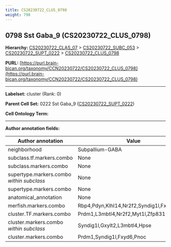 ```yaml
---
title: CS20230722_CLUS_0798
weight: 798
---
```

## 0798 Sst Gaba_9 (CS20230722_CLUS_0798)
<b>Hierarchy: </b>
[CS20230722_CLAS_07](../CS20230722_CLAS_07) >
[CS20230722_SUBC_053](../CS20230722_SUBC_053) >
[CS20230722_SUPT_0222](../CS20230722_SUPT_0222) >
[CS20230722_CLUS_0798](../CS20230722_CLUS_0798)

**PURL:** [https://purl.brain-bican.org/taxonomy/CCN20230722/CS20230722_CLUS_0798](https://purl.brain-bican.org/taxonomy/CCN20230722/CS20230722_CLUS_0798)

---


**Labelset:** cluster (Rank: 0)

**Parent Cell Set:** 0222 Sst Gaba_9 ([CS20230722_SUPT_0222](../CS20230722_SUPT_0222))



**Cell Ontology Term:** 

[MARKER GENES.]: #


---

[TRANSFERRED ANNOTATIONS.]: #


[AUTHOR ANNOTATION FIELDS.]: #


**Author annotation fields:**

| Author annotation | Value |
|-------------------|-------|
|neighborhood|Subpallium-GABA|
|subclass.tf.markers.combo|None|
|subclass.markers.combo|None|
|supertype.markers.combo _within subclass_|None|
|supertype.markers.combo|None|
|anatomical_annotation|None|
|merfish.markers.combo|Rbp4,Pdyn,Klhl14,Nr2f2,Syndig1l,Fxyd6,Pnoc|
|cluster.TF.markers.combo|Prdm1,L3mbtl4,Nr2f2,Myt1l,Zfp831|
|cluster.markers.combo _within subclass_|Syndig1l,Gxylt2,L3mbtl4,Hpse|
|cluster.markers.combo|Prdm1,Syndig1l,Fxyd6,Pnoc|
